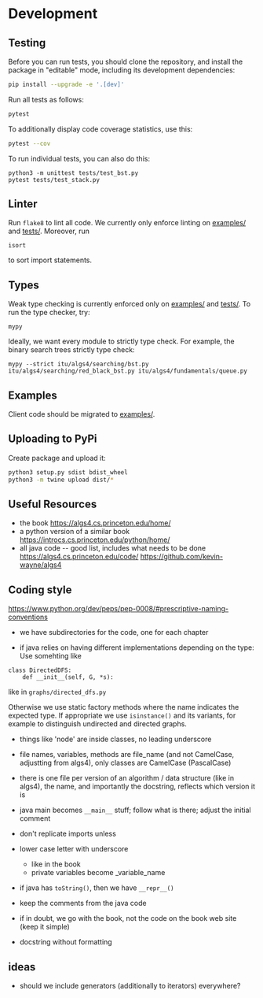 # Development

## Testing

Before you can run tests, you should clone the repository, and install the
package in "editable" mode, including its development dependencies:
```bash
pip install --upgrade -e '.[dev]'
```
Run all tests as follows:
```bash
pytest
```
To additionally display code coverage statistics, use this:
```bash
pytest --cov
```
To run individual tests, you can also do this:
```
python3 -m unittest tests/test_bst.py
pytest tests/test_stack.py
```

## Linter

Run `flake8` to lint all code. We currently only enforce linting on [examples/](examples) and [tests/](tests).
Moreover, run
```
isort
```
to sort import statements.

## Types

Weak type checking is currently enforced only on [examples/](examples) and [tests/](tests). To run the type checker, try:
```
mypy
```
Ideally, we want every module to strictly type check. For example, the binary search trees strictly type check:
```
mypy --strict itu/algs4/searching/bst.py itu/algs4/searching/red_black_bst.py itu/algs4/fundamentals/queue.py
```


## Examples

Client code should be migrated to [examples/](examples).

## Uploading to PyPi

Create package and upload it:
```bash
python3 setup.py sdist bdist_wheel
python3 -m twine upload dist/*
```

## Useful Resources

- the book https://algs4.cs.princeton.edu/home/
- a python version of a similar book https://introcs.cs.princeton.edu/python/home/
- all java code -- good list, includes what needs to be done https://algs4.cs.princeton.edu/code/ https://github.com/kevin-wayne/algs4

## Coding style 

https://www.python.org/dev/peps/pep-0008/#prescriptive-naming-conventions

- we have subdirectories for the code, one for each chapter

- if java relies on having different implementations depending on the type:
Use somehting like
```
class DirectedDFS:
	def __init__(self, G, *s):
```
like in `graphs/directed_dfs.py`

Otherwise we use static factory methods where the name indicates the expected type.
If appropriate we use `isinstance()` and its variants, for example to distinguish undirected and directed graphs. 

- things like 'node' are inside classes, no leading underscore

- file names, variables, methods are file_name (and not CamelCase, adjustting from algs4), only classes are CamelCase (PascalCase)

- there is one file per version of an algorithm / data structure (like in algs4), the name, and importantly the docstring, reflects which version it is

- java main becomes `__main__` stuff; follow what is there; adjust the initial comment

- don't replicate imports unless 

- lower case letter with underscore
  - like in the book
  - private variables become _variable_name

- if java has `toString()`, then we have `__repr__()`

- keep the comments from the java code 

- if in doubt, we go with the book, not the code on the book web site (keep it simple)

- docstring without formatting

## ideas
- should we include generators (additionally to iterators) everywhere?

